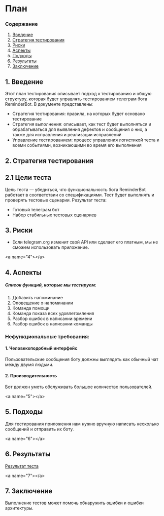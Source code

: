 # План
 ### Содержание
  1. [Введение](#1)
  2. [Стратегия тестирования](#2)
  3. [Риски](#3)
  4. [Аспекты](#4)
  5. [Подходы](#5)
  6. [Результаты](#6)
  7. [Заключение](#7)

<a name="1"></a>
 ## 1. Введение
Этот план тестирования описывает подход к тестированию и общую структуру, которая будет управлять тестированием телеграм бота ReminderBot. В документе представлены:
* Стратегия тестирования: правила, на которых будет основано тестирование  
* Стратегия выполнения: описывает, как тест будет выполняться и обрабатываться для выявления дефектов и сообщения о них, а также для исправления и реализации исправлений  
* Управление тестированием: процесс управления логистикой теста и всеми событиями, возникающими во время его выполнения   



<a name="2"></a>
 ## 2. Стратегия тестирования
##  2.1 Цели теста
  Цель теста — убедиться, что функциональность бота ReminderBot работает в соответствии со спецификациями. Тест будет выполнять и проверять тестовые сценарии. Результат теста:
  * Готовый телеграм бот
  * Набор стабильных тестовых сценариев  


<a name="3"></a>
 ## 3. Риски
- Если telegram.org изменит свой API или сделает его платным, мы не сможем использовать приложение.


<а name="4"></а>
 ## 4. Аспекты
##### Список функций, которые мы тестируем:
1. Добавить напоминание
2. Оповещение о напоминании
3. Команда помощи
4. Команда показа всех удовлетомления
5. Разбор ошибок в написании времени
6. Разбор ошибок в написании команды

### Нефункциональные требования:
#### 1. Человекоподобный интерфейс
Пользовательские сообщения боту должны выглядеть как обычный чат между двумя людьми.

#### 2. Производительность
Бот должен уметь обслуживать большое количество пользователей.

<а name="5"></а>
 ## 5. Подходы
Для тестирования приложения нам нужно вручную написать несколько сообщений и отправить их боту.

<а name="6"></а>
 ## 6. Результаты
[Результат теста](TestResult.md)

<а name="7"></а>
 ## 7. Заключение
Выполнение тестов может помочь обнаружить ошибки и ошибки архитектуры.
